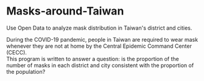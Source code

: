 # Masks-around-Taiwan
Use Open Data to analyze mask distribution in Taiwan's district and cities.

During the COVID-19 pandemic, people in Taiwan are required to wear mask whenever they are not at home by the Central Epidemic Command Center (CECC).    
This program is written to answer a question: is the proportion of the number of masks in each district and city consistent with the proportion of the population?
